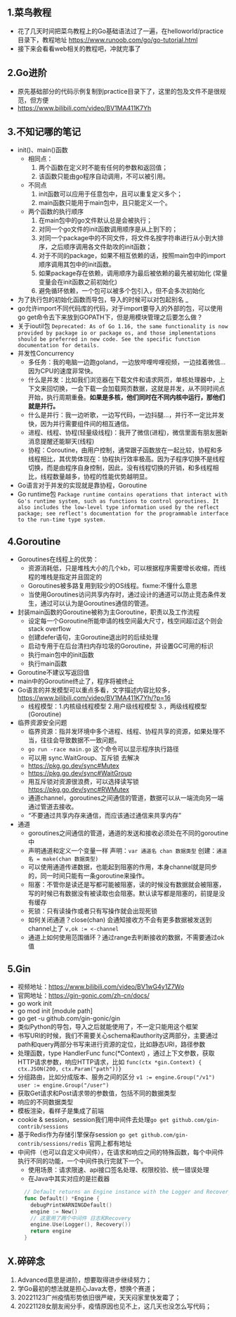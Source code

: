 ## 1.菜鸟教程
- 花了几天时间把菜鸟教程上的Go基础语法过了一遍，在helloworld/practice目录下，教程地址 
  https://www.runoob.com/go/go-tutorial.html
- 接下来会看看web相关的教程吧，冲就完事了

## 2.Go进阶
- 原先基础部分的代码示例复制到practice目录下了，这里的包及文件不是很规范，但方便
- https://www.bilibili.com/video/BV1MA411K7Yh

## 3.不知记哪的笔记 
- init()、main()函数
  - 相同点：
    1. 两个函数在定义时不能有任何的参数和返回值；
    2. 该函数只能由go程序自动调用，不可以被引用。
  - 不同点
    1. init函数可以应用于任意包中，且可以重复定义多个；
    2. main函数只能用于main包中，且只能定义一个。
  - 两个函数的执行顺序
    1. 在main包中的go文件默认总是会被执行；
    2. 对同一个go文件的init函数调用顺序是从上到下的；
    3. 对同一个package中的不同文件，将文件名按字符串进行从小到大排序，之后顺序调用各文件助攻的init函数；
    4. 对于不同的package，如果不相互依赖的话，按照main包中的import顺序调用其包中的init函数。
    5. 如果package存在依赖，调用顺序为最后被依赖的最先被初始化 (常量变量会在init函数之前初始化)
    6. 避免循环依赖，一个包可以被多个包引入，但不会多次初始化
- 为了执行包的初始化函数而导包，导入的时候可以对包起别名 _
- go允许import不同代码库的代码，对于import要导入的外部的包，可以使用go get命令去下来放到GOPATH下，但是用模块管理之后要怎么做？
- 关于ioutil包 `Deprecated: As of Go 1.16, the same functionality is now provided by package io or package os, and those implementations should be preferred in new code. See the specific function documentation for details.`
- 并发性Concurrency
  - 多任务：我的电脑一边跑goland，一边放哔哩哔哩视频，一边挂着微信...因为CPU的速度非常快。
  - 什么是并发：比如我们浏览器在下载文件和请求网页，单核处理器中，上下文来回切换，一会下载一会加载网页数据，这就是并发，从不同时间点开始，执行周期重叠。**如果是多核，他们同时在不同内核中运行，那他们就是并行。**
  - 什么是并行：我一边听歌，一边写代码，一边抖腿...，并行不一定比并发快，因为并行需要组件间的相互通信。
  - 进程、线程、协程(轻量级线程)：我开了微信(进程)，微信里面有朋友圈新消息提醒还能聊天(线程)
  - 协程：Coroutine，由用户控制，通常跟子函数放在一起比较，协程和多线程相比，其优势体现在：协程执行效率极高。因为子程序切换不是线程切换，而是由程序自身控制，因此，没有线程切换的开销，和多线程相比，线程数量越多，协程的性能优势越明显。
- Go语言对于并发的实现就是靠协程，Goroutine
- Go runtime包 `Package runtime contains operations that interact with Go's runtime system, such as functions to control goroutines. It also includes the low-level type information used by the reflect package; see reflect's documentation for the programmable interface to the run-time type system.`

## 4.Goroutine
- Goroutines在线程上的优势：
  - 资源消耗低，只是堆栈大小的几个kb，可以根据程序需要增长收缩，而线程的堆栈是指定并且固定的
  - Goroutines被多路复用到较少的OS线程。fixme:不懂什么意思
  - 当使用Goroutines访问共享内存时，通过设计的通道可以防止竞态条件发生，通过可以认为是Goroutines通信的管道。
- 封装main函数的Goroutine被称为主Goroutine，职责以及工作流程
  - 设定每一个Goroutine所能申请的栈空间最大尺寸，栈空间超过这个则会stack overflow
  - 创建defer语句，主Goroutine退出时的后续处理
  - 启动专用于在后台清扫内存垃圾的Goroutine，并设置GC可用的标识
  - 执行main包中的init函数
  - 执行main函数
- Goroutine不建议写返回值
- main中的Goroutine终止了，程序将被终止
- Go语言的并发模型可以重点多看，文字描述内容比较多，https://www.bilibili.com/video/BV1MA411K7Yh/?p=16
  - 线程模型：1.内核级线程模型 2.用户级线程模型 3.，两级线程模型(Goroutine)
- 临界资源安全问题
  - 临界资源：指并发环境中多个进程、线程、协程共享的资源，如果处理不当，往往会导致数据不一致问题。
  - `go run -race main.go` 这个命令可以显示程序执行路径
  - 可以用 sync.WaitGroup、互斥锁 去解决
  - https://pkg.go.dev/sync#Mutex
  - https://pkg.go.dev/sync#WaitGroup
  - 用互斥锁对资源很浪费，可以选择读写锁 https://pkg.go.dev/sync#RWMutex
  - 通道channel，goroutines之间通信的管道，数据可以从一端流向另一端通过管道去接收。
  - “不要通过共享内存来通信，而应该通过通信来共享内存”
- 通道
  - goroutines之间通信的管道，通道的发送和接收必须处在不同的goroutine中
  - 声明通道和定义一个变量一样 声明：`var 通道名 chan 数据类型` 创建：`通道名 = make(chan 数据类型)`
  - 可以使用通道传递数据，也能起到阻塞的作用，本身channel就是同步的，同一时间只能有一条goroutine来操作。
  - 阻塞：不管你是读还是写都可能被阻塞，读的时候没有数据就会被阻塞，写的时候已有数据没有被读取也会阻塞。默认读写都是阻塞的，前提是没有缓存
  - 死锁：只有读操作或者只有写操作就会出现死锁
  - 如何关闭通道？close(chan) 会通知接收方不会有更多数据被发送到channel上了 `v,ok := <-channel` 
  - 通道上如何使用范围循环？通过range去判断接收的数据，不需要通过ok值


## 5.Gin
- 视频地址：https://www.bilibili.com/video/BV1wG4y1Z7Wo
- 官网地址：https://gin-gonic.com/zh-cn/docs/
- go work init 
- go mod init [module path]
- go get -u github.com/gin-gonic/gin
- 类似Python的导包，导入之后就能使用了，不一定只能用这个框架
- 书写URI的时候，我们不需要关心schema和authority这两部分，主要通过path和query两部分书写来进行资源的定位，比如静态URI，路径参数
- 处理函数，type HandlerFunc func(*Context) ，通过上下文参数，获取HTTP请求参数，响应HTTP请求，比如 `func(ctx *gin.Context) { ctx.JSON(200, ctx.Param("path"))}`
- 分组路由，比如分成版本、服务之间的区分 `v1 := engine.Group("/v1")`  `user := engine.Group("/user")`
- 获取Get请求和Post请求带的参数值，包括不同的数据类型
- 响应的不同数据类型
- 模板渲染，看样子是集成了前端
- cookie & session，session我们用中间件去处理`go get github.com/gin-contrib/sessions`
- 基于Redis作为存储引擎保存session `go get github.com/gin-contrib/sessions/redis` 官网上都有地址
- 中间件（也可以自定义中间件），在请求和响应之间的特殊函数，每个中间件执行不同的功能，一个中间件执行完就下一个。
  - 使用场景：请求限速、api接口签名处理、权限校验、统一错误处理
  - 在Java中其实对应的是拦截器
  ```go
    // Default returns an Engine instance with the Logger and Recovery middleware already attached.
    func Default() *Engine {
      debugPrintWARNINGDefault()
      engine := New()
      // 这里用了两个中间件 日志和Recovery
      engine.Use(Logger(), Recovery())
      return engine
    }
  ```

## X.碎碎念
1. Advanced意思是进阶，想要取得进步继续努力；
2. 学Go最初的想法就是担心Java太卷，想换个赛道；
3. 20221123广州疫情形势依旧很严峻，天天闷家里快发霉了；
4. 20221128女朋友闹分手，疫情原因也见不上，这几天也没怎么写代码；